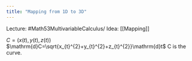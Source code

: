 ```yaml
---
title: "Mapping from 1D to 3D"
---
```

Lecture: #Math53MultivariableCalculus/
Idea: [[Mapping]]

$C=(x(t), y(t), z(t))$
$\mathrm{d}C=\sqrt{x_{t}^{2}+y_{t}^{2}+z_{t}^{2}}\mathrm{d}t$
C is the curve.
